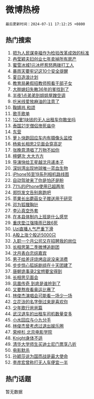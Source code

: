 # 微博热榜

`最后更新时间：2024-07-11 17:12:25 +0800`

## 热门搜索

1. [把为人民谋幸福作为检验改革成效的标准](https://m.weibo.cn/search?containerid=100103type%3D1%26t%3D10%26q%3D%23%E6%8A%8A%E4%B8%BA%E4%BA%BA%E6%B0%91%E8%B0%8B%E5%B9%B8%E7%A6%8F%E4%BD%9C%E4%B8%BA%E6%A3%80%E9%AA%8C%E6%94%B9%E9%9D%A9%E6%88%90%E6%95%88%E7%9A%84%E6%A0%87%E5%87%86%23&stream_entry_id=51&isnewpage=1&extparam=seat%3D1%26cate%3D10103%26stream_entry_id%3D51%26filter_type%3Drealtimehot%26pos%3D0%26c_type%3D51%26dgr%3D0%26q%3D%2523%25E6%258A%258A%25E4%25B8%25BA%25E4%25BA%25BA%25E6%25B0%2591%25E8%25B0%258B%25E5%25B9%25B8%25E7%25A6%258F%25E4%25BD%259C%25E4%25B8%25BA%25E6%25A3%2580%25E9%25AA%258C%25E6%2594%25B9%25E9%259D%25A9%25E6%2588%2590%25E6%2595%2588%25E7%259A%2584%25E6%25A0%2587%25E5%2587%2586%2523%26display_time%3D1720689144%26pre_seqid%3D172068914412102280108)
1. [冉莹颖夫妇创业七年卖掉所有房产](https://m.weibo.cn/search?containerid=100103type%3D1%26t%3D10%26q%3D%23%E5%86%89%E8%8E%B9%E9%A2%96%E5%A4%AB%E5%A6%87%E5%88%9B%E4%B8%9A%E4%B8%83%E5%B9%B4%E5%8D%96%E6%8E%89%E6%89%80%E6%9C%89%E6%88%BF%E4%BA%A7%23&stream_entry_id=31&isnewpage=1&extparam=seat%3D1%26lcate%3D5001%26band_rank%3D1%26stream_entry_id%3D31%26q%3D%2523%25E5%2586%2589%25E8%258E%25B9%25E9%25A2%2596%25E5%25A4%25AB%25E5%25A6%2587%25E5%2588%259B%25E4%25B8%259A%25E4%25B8%2583%25E5%25B9%25B4%25E5%258D%2596%25E6%258E%2589%25E6%2589%2580%25E6%259C%2589%25E6%2588%25BF%25E4%25BA%25A7%2523%26flag%3D2%26pos%3D0%26filter_type%3Drealtimehot%26cate%3D5001%26c_type%3D31%26dgr%3D0%26realpos%3D1%26display_time%3D1720689144%26pre_seqid%3D172068914412102280108)
1. [蜜雪冰城1元冰杯惹怒两拨打工人](https://m.weibo.cn/search?containerid=100103type%3D1%26t%3D10%26q%3D%23%E8%9C%9C%E9%9B%AA%E5%86%B0%E5%9F%8E1%E5%85%83%E5%86%B0%E6%9D%AF%E6%83%B9%E6%80%92%E4%B8%A4%E6%8B%A8%E6%89%93%E5%B7%A5%E4%BA%BA%23&stream_entry_id=31&isnewpage=1&extparam=seat%3D1%26lcate%3D5001%26band_rank%3D2%26stream_entry_id%3D31%26q%3D%2523%25E8%259C%259C%25E9%259B%25AA%25E5%2586%25B0%25E5%259F%258E1%25E5%2585%2583%25E5%2586%25B0%25E6%259D%25AF%25E6%2583%25B9%25E6%2580%2592%25E4%25B8%25A4%25E6%258B%25A8%25E6%2589%2593%25E5%25B7%25A5%25E4%25BA%25BA%2523%26flag%3D2%26pos%3D1%26filter_type%3Drealtimehot%26cate%3D5001%26c_type%3D31%26dgr%3D0%26realpos%3D2%26display_time%3D1720689144%26pre_seqid%3D172068914412102280108)
1. [暴雨天要牢记这10个安全提醒](https://m.weibo.cn/search?containerid=100103type%3D1%26t%3D10%26q%3D%23%E6%9A%B4%E9%9B%A8%E5%A4%A9%E8%A6%81%E7%89%A2%E8%AE%B0%E8%BF%9910%E4%B8%AA%E5%AE%89%E5%85%A8%E6%8F%90%E9%86%92%23&stream_entry_id=31&isnewpage=1&extparam=seat%3D1%26lcate%3D5001%26band_rank%3D3%26stream_entry_id%3D31%26q%3D%2523%25E6%259A%25B4%25E9%259B%25A8%25E5%25A4%25A9%25E8%25A6%2581%25E7%2589%25A2%25E8%25AE%25B0%25E8%25BF%259910%25E4%25B8%25AA%25E5%25AE%2589%25E5%2585%25A8%25E6%258F%2590%25E9%2586%2592%2523%26flag%3D1%26pos%3D2%26filter_type%3Drealtimehot%26cate%3D5001%26c_type%3D31%26dgr%3D0%26realpos%3D3%26display_time%3D1720689144%26pre_seqid%3D172068914412102280108)
1. [夏日造浪计划](https://m.weibo.cn/search?containerid=100103type%3D1%26t%3D10%26q%3D%23%E5%A4%8F%E6%97%A5%E9%80%A0%E6%B5%AA%E8%AE%A1%E5%88%92%23&stream_entry_id=31&isnewpage=1&extparam=seat%3D1%26lcate%3D5001%26band_rank%3D4%26topic_ad%3D1%26q%3D%2523%25E5%25A4%258F%25E6%2597%25A5%25E9%2580%25A0%25E6%25B5%25AA%25E8%25AE%25A1%25E5%2588%2592%2523%26dgr%3D0%26adid%3D245677%26pos%3D3%26filter_type%3Drealtimehot%26stream_entry_id%3D31%26c_type%3D31%26is_ad_pos%3D1%26cate%3D5001%26display_time%3D1720689144%26pre_seqid%3D172068914412102280108)
1. [教育局暑假招教师照看干部子女](https://m.weibo.cn/search?containerid=100103type%3D1%26t%3D10%26q%3D%23%E6%95%99%E8%82%B2%E5%B1%80%E6%9A%91%E5%81%87%E6%8B%9B%E6%95%99%E5%B8%88%E7%85%A7%E7%9C%8B%E5%B9%B2%E9%83%A8%E5%AD%90%E5%A5%B3%23&stream_entry_id=31&isnewpage=1&extparam=seat%3D1%26lcate%3D5001%26band_rank%3D4%26stream_entry_id%3D31%26q%3D%2523%25E6%2595%2599%25E8%2582%25B2%25E5%25B1%2580%25E6%259A%2591%25E5%2581%2587%25E6%258B%259B%25E6%2595%2599%25E5%25B8%2588%25E7%2585%25A7%25E7%259C%258B%25E5%25B9%25B2%25E9%2583%25A8%25E5%25AD%2590%25E5%25A5%25B3%2523%26flag%3D1%26pos%3D4%26filter_type%3Drealtimehot%26cate%3D5001%26c_type%3D31%26dgr%3D0%26realpos%3D4%26display_time%3D1720689144%26pre_seqid%3D172068914412102280108)
1. [大胖媳妇失散36年的爹找到了](https://m.weibo.cn/search?containerid=100103type%3D1%26t%3D10%26q%3D%E5%A4%A7%E8%83%96%E5%AA%B3%E5%A6%87%E5%A4%B1%E6%95%A336%E5%B9%B4%E7%9A%84%E7%88%B9%E6%89%BE%E5%88%B0%E4%BA%86&stream_entry_id=31&isnewpage=1&extparam=seat%3D1%26lcate%3D5001%26band_rank%3D5%26stream_entry_id%3D31%26q%3D%25E5%25A4%25A7%25E8%2583%2596%25E5%25AA%25B3%25E5%25A6%2587%25E5%25A4%25B1%25E6%2595%25A336%25E5%25B9%25B4%25E7%259A%2584%25E7%2588%25B9%25E6%2589%25BE%25E5%2588%25B0%25E4%25BA%2586%26flag%3D2%26pos%3D5%26filter_type%3Drealtimehot%26cate%3D5001%26c_type%3D31%26dgr%3D0%26realpos%3D5%26display_time%3D1720689144%26pre_seqid%3D172068914412102280108)
1. [半夜1点弟弟到姐姐屋蹭空调](https://m.weibo.cn/search?containerid=100103type%3D1%26t%3D10%26q%3D%E5%8D%8A%E5%A4%9C1%E7%82%B9%E5%BC%9F%E5%BC%9F%E5%88%B0%E5%A7%90%E5%A7%90%E5%B1%8B%E8%B9%AD%E7%A9%BA%E8%B0%83&stream_entry_id=31&isnewpage=1&extparam=seat%3D1%26lcate%3D5001%26band_rank%3D6%26stream_entry_id%3D31%26q%3D%25E5%258D%258A%25E5%25A4%259C1%25E7%2582%25B9%25E5%25BC%259F%25E5%25BC%259F%25E5%2588%25B0%25E5%25A7%2590%25E5%25A7%2590%25E5%25B1%258B%25E8%25B9%25AD%25E7%25A9%25BA%25E8%25B0%2583%26flag%3D2%26pos%3D6%26filter_type%3Drealtimehot%26cate%3D5001%26c_type%3D31%26dgr%3D0%26realpos%3D6%26display_time%3D1720689144%26pre_seqid%3D172068914412102280108)
1. [吃米线爱放麻油的注意了](https://m.weibo.cn/search?containerid=100103type%3D1%26t%3D10%26q%3D%E5%90%83%E7%B1%B3%E7%BA%BF%E7%88%B1%E6%94%BE%E9%BA%BB%E6%B2%B9%E7%9A%84%E6%B3%A8%E6%84%8F%E4%BA%86&stream_entry_id=31&isnewpage=1&extparam=seat%3D1%26lcate%3D5001%26band_rank%3D7%26stream_entry_id%3D31%26q%3D%25E5%2590%2583%25E7%25B1%25B3%25E7%25BA%25BF%25E7%2588%25B1%25E6%2594%25BE%25E9%25BA%25BB%25E6%25B2%25B9%25E7%259A%2584%25E6%25B3%25A8%25E6%2584%258F%25E4%25BA%2586%26flag%3D1%26pos%3D7%26filter_type%3Drealtimehot%26cate%3D5001%26c_type%3D31%26dgr%3D0%26realpos%3D7%26display_time%3D1720689144%26pre_seqid%3D172068914412102280108)
1. [鞠婧祎 和颂](https://m.weibo.cn/search?containerid=100103type%3D1%26t%3D10%26q%3D%E9%9E%A0%E5%A9%A7%E7%A5%8E+%E5%92%8C%E9%A2%82&stream_entry_id=31&isnewpage=1&extparam=seat%3D1%26lcate%3D5001%26band_rank%3D8%26stream_entry_id%3D31%26q%3D%25E9%259E%25A0%25E5%25A9%25A7%25E7%25A5%258E%2520%25E5%2592%258C%25E9%25A2%2582%26flag%3D0%26pos%3D8%26filter_type%3Drealtimehot%26cate%3D5001%26c_type%3D31%26dgr%3D0%26realpos%3D8%26display_time%3D1720689144%26pre_seqid%3D172068914412102280108)
1. [歌手歌单](https://m.weibo.cn/search?containerid=100103type%3D1%26t%3D10%26q%3D%E6%AD%8C%E6%89%8B%E6%AD%8C%E5%8D%95&stream_entry_id=31&isnewpage=1&extparam=seat%3D1%26lcate%3D5001%26band_rank%3D9%26stream_entry_id%3D31%26q%3D%25E6%25AD%258C%25E6%2589%258B%25E6%25AD%258C%25E5%258D%2595%26flag%3D1%26pos%3D9%26filter_type%3Drealtimehot%26cate%3D5001%26c_type%3D31%26dgr%3D0%26realpos%3D9%26display_time%3D1720689144%26pre_seqid%3D172068914412102280108)
1. [1公里1块钱的无人出租车你敢坐吗](https://m.weibo.cn/search?containerid=100103type%3D1%26t%3D10%26q%3D%231%E5%85%AC%E9%87%8C1%E5%9D%97%E9%92%B1%E7%9A%84%E6%97%A0%E4%BA%BA%E5%87%BA%E7%A7%9F%E8%BD%A6%E4%BD%A0%E6%95%A2%E5%9D%90%E5%90%97%23&stream_entry_id=31&isnewpage=1&extparam=seat%3D1%26lcate%3D5001%26band_rank%3D10%26stream_entry_id%3D31%26q%3D%25231%25E5%2585%25AC%25E9%2587%258C1%25E5%259D%2597%25E9%2592%25B1%25E7%259A%2584%25E6%2597%25A0%25E4%25BA%25BA%25E5%2587%25BA%25E7%25A7%259F%25E8%25BD%25A6%25E4%25BD%25A0%25E6%2595%25A2%25E5%259D%2590%25E5%2590%2597%2523%26flag%3D1%26pos%3D10%26filter_type%3Drealtimehot%26cate%3D5001%26c_type%3D31%26dgr%3D0%26realpos%3D10%26display_time%3D1720689144%26pre_seqid%3D172068914412102280108)
1. [泰国21岁僧侣惨死庙中](https://m.weibo.cn/search?containerid=100103type%3D1%26t%3D10%26q%3D%23%E6%B3%B0%E5%9B%BD21%E5%B2%81%E5%83%A7%E4%BE%A3%E6%83%A8%E6%AD%BB%E5%BA%99%E4%B8%AD%23&stream_entry_id=31&isnewpage=1&extparam=seat%3D1%26lcate%3D5001%26band_rank%3D11%26stream_entry_id%3D31%26q%3D%2523%25E6%25B3%25B0%25E5%259B%25BD21%25E5%25B2%2581%25E5%2583%25A7%25E4%25BE%25A3%25E6%2583%25A8%25E6%25AD%25BB%25E5%25BA%2599%25E4%25B8%25AD%2523%26flag%3D2%26pos%3D11%26filter_type%3Drealtimehot%26cate%3D5001%26c_type%3D31%26dgr%3D0%26realpos%3D11%26display_time%3D1720689144%26pre_seqid%3D172068914412102280108)
1. [东营](https://m.weibo.cn/search?containerid=100103type%3D1%26t%3D10%26q%3D%E4%B8%9C%E8%90%A5&stream_entry_id=31&isnewpage=1&extparam=seat%3D1%26lcate%3D5001%26band_rank%3D12%26stream_entry_id%3D31%26q%3D%25E4%25B8%259C%25E8%2590%25A5%26flag%3D1%26pos%3D12%26filter_type%3Drealtimehot%26cate%3D5001%26c_type%3D31%26dgr%3D0%26realpos%3D12%26display_time%3D1720689144%26pre_seqid%3D172068914412102280108)
1. [萝卜快跑回应车内有摄像头监控](https://m.weibo.cn/search?containerid=100103type%3D1%26t%3D10%26q%3D%23%E8%90%9D%E5%8D%9C%E5%BF%AB%E8%B7%91%E5%9B%9E%E5%BA%94%E8%BD%A6%E5%86%85%E6%9C%89%E6%91%84%E5%83%8F%E5%A4%B4%E7%9B%91%E6%8E%A7%23&stream_entry_id=31&isnewpage=1&extparam=seat%3D1%26lcate%3D5001%26band_rank%3D13%26stream_entry_id%3D31%26q%3D%2523%25E8%2590%259D%25E5%258D%259C%25E5%25BF%25AB%25E8%25B7%2591%25E5%259B%259E%25E5%25BA%2594%25E8%25BD%25A6%25E5%2586%2585%25E6%259C%2589%25E6%2591%2584%25E5%2583%258F%25E5%25A4%25B4%25E7%259B%2591%25E6%258E%25A7%2523%26flag%3D1%26pos%3D13%26filter_type%3Drealtimehot%26cate%3D5001%26c_type%3D31%26dgr%3D0%26realpos%3D13%26display_time%3D1720689144%26pre_seqid%3D172068914412102280108)
1. [杨紫长相思2见面会穿高定](https://m.weibo.cn/search?containerid=100103type%3D1%26t%3D10%26q%3D%23%E6%9D%A8%E7%B4%AB%E9%95%BF%E7%9B%B8%E6%80%9D2%E8%A7%81%E9%9D%A2%E4%BC%9A%E7%A9%BF%E9%AB%98%E5%AE%9A%23&stream_entry_id=31&isnewpage=1&extparam=seat%3D1%26lcate%3D5001%26band_rank%3D14%26stream_entry_id%3D31%26q%3D%2523%25E6%259D%25A8%25E7%25B4%25AB%25E9%2595%25BF%25E7%259B%25B8%25E6%2580%259D2%25E8%25A7%2581%25E9%259D%25A2%25E4%25BC%259A%25E7%25A9%25BF%25E9%25AB%2598%25E5%25AE%259A%2523%26flag%3D0%26pos%3D14%26filter_type%3Drealtimehot%26cate%3D5001%26c_type%3D31%26dgr%3D0%26realpos%3D14%26display_time%3D1720689144%26pre_seqid%3D172068914412102280108)
1. [张晚意清唱了万物不如你](https://m.weibo.cn/search?containerid=100103type%3D1%26t%3D10%26q%3D%23%E5%BC%A0%E6%99%9A%E6%84%8F%E6%B8%85%E5%94%B1%E4%BA%86%E4%B8%87%E7%89%A9%E4%B8%8D%E5%A6%82%E4%BD%A0%23&stream_entry_id=31&isnewpage=1&extparam=seat%3D1%26lcate%3D5001%26band_rank%3D15%26stream_entry_id%3D31%26q%3D%2523%25E5%25BC%25A0%25E6%2599%259A%25E6%2584%258F%25E6%25B8%2585%25E5%2594%25B1%25E4%25BA%2586%25E4%25B8%2587%25E7%2589%25A9%25E4%25B8%258D%25E5%25A6%2582%25E4%25BD%25A0%2523%26flag%3D0%26pos%3D15%26filter_type%3Drealtimehot%26cate%3D5001%26c_type%3D31%26dgr%3D0%26realpos%3D15%26display_time%3D1720689144%26pre_seqid%3D172068914412102280108)
1. [檀健次 大大方方](https://m.weibo.cn/search?containerid=100103type%3D1%26t%3D10%26q%3D%E6%AA%80%E5%81%A5%E6%AC%A1+%E5%A4%A7%E5%A4%A7%E6%96%B9%E6%96%B9&stream_entry_id=31&isnewpage=1&extparam=seat%3D1%26lcate%3D5001%26band_rank%3D16%26stream_entry_id%3D31%26q%3D%25E6%25AA%2580%25E5%2581%25A5%25E6%25AC%25A1%2520%25E5%25A4%25A7%25E5%25A4%25A7%25E6%2596%25B9%25E6%2596%25B9%26flag%3D0%26pos%3D16%26filter_type%3Drealtimehot%26cate%3D5001%26c_type%3D31%26dgr%3D0%26realpos%3D16%26display_time%3D1720689144%26pre_seqid%3D172068914412102280108)
1. [导演快给王星越沈月递本子](https://m.weibo.cn/search?containerid=100103type%3D1%26t%3D10%26q%3D%23%E5%AF%BC%E6%BC%94%E5%BF%AB%E7%BB%99%E7%8E%8B%E6%98%9F%E8%B6%8A%E6%B2%88%E6%9C%88%E9%80%92%E6%9C%AC%E5%AD%90%23&stream_entry_id=31&isnewpage=1&extparam=seat%3D1%26lcate%3D5001%26band_rank%3D17%26stream_entry_id%3D31%26q%3D%2523%25E5%25AF%25BC%25E6%25BC%2594%25E5%25BF%25AB%25E7%25BB%2599%25E7%258E%258B%25E6%2598%259F%25E8%25B6%258A%25E6%25B2%2588%25E6%259C%2588%25E9%2580%2592%25E6%259C%25AC%25E5%25AD%2590%2523%26flag%3D1%26pos%3D17%26filter_type%3Drealtimehot%26cate%3D5001%26c_type%3D31%26dgr%3D0%26realpos%3D17%26display_time%3D1720689144%26pre_seqid%3D172068914412102280108)
1. [深圳湾出现地球唯一蓝血生物](https://m.weibo.cn/search?containerid=100103type%3D1%26t%3D10%26q%3D%23%E6%B7%B1%E5%9C%B3%E6%B9%BE%E5%87%BA%E7%8E%B0%E5%9C%B0%E7%90%83%E5%94%AF%E4%B8%80%E8%93%9D%E8%A1%80%E7%94%9F%E7%89%A9%23&stream_entry_id=31&isnewpage=1&extparam=seat%3D1%26lcate%3D5001%26band_rank%3D18%26stream_entry_id%3D31%26q%3D%2523%25E6%25B7%25B1%25E5%259C%25B3%25E6%25B9%25BE%25E5%2587%25BA%25E7%258E%25B0%25E5%259C%25B0%25E7%2590%2583%25E5%2594%25AF%25E4%25B8%2580%25E8%2593%259D%25E8%25A1%2580%25E7%2594%259F%25E7%2589%25A9%2523%26flag%3D2%26pos%3D18%26filter_type%3Drealtimehot%26cate%3D5001%26c_type%3D31%26dgr%3D0%26realpos%3D18%26display_time%3D1720689144%26pre_seqid%3D172068914412102280108)
1. [iPhone16至19系列相机路线图](https://m.weibo.cn/search?containerid=100103type%3D1%26t%3D10%26q%3D%23iPhone16%E8%87%B319%E7%B3%BB%E5%88%97%E7%9B%B8%E6%9C%BA%E8%B7%AF%E7%BA%BF%E5%9B%BE%23&stream_entry_id=31&isnewpage=1&extparam=seat%3D1%26lcate%3D5001%26band_rank%3D19%26stream_entry_id%3D31%26q%3D%2523iPhone16%25E8%2587%25B319%25E7%25B3%25BB%25E5%2588%2597%25E7%259B%25B8%25E6%259C%25BA%25E8%25B7%25AF%25E7%25BA%25BF%25E5%259B%25BE%2523%26flag%3D0%26pos%3D19%26filter_type%3Drealtimehot%26cate%3D5001%26c_type%3D31%26dgr%3D0%26realpos%3D19%26display_time%3D1720689144%26pre_seqid%3D172068914412102280108)
1. [自动驾驶来了你是怕还是盼](https://m.weibo.cn/search?containerid=100103type%3D1%26t%3D10%26q%3D%23%E8%87%AA%E5%8A%A8%E9%A9%BE%E9%A9%B6%E6%9D%A5%E4%BA%86%E4%BD%A0%E6%98%AF%E6%80%95%E8%BF%98%E6%98%AF%E7%9B%BC%23&stream_entry_id=31&isnewpage=1&extparam=seat%3D1%26lcate%3D5001%26band_rank%3D20%26stream_entry_id%3D31%26q%3D%2523%25E8%2587%25AA%25E5%258A%25A8%25E9%25A9%25BE%25E9%25A9%25B6%25E6%259D%25A5%25E4%25BA%2586%25E4%25BD%25A0%25E6%2598%25AF%25E6%2580%2595%25E8%25BF%2598%25E6%2598%25AF%25E7%259B%25BC%2523%26flag%3D1%26pos%3D20%26filter_type%3Drealtimehot%26cate%3D5001%26c_type%3D31%26dgr%3D0%26realpos%3D20%26display_time%3D1720689144%26pre_seqid%3D172068914412102280108)
1. [71%的iPhone使用已超两年](https://m.weibo.cn/search?containerid=100103type%3D1%26t%3D10%26q%3D%2371%25%E7%9A%84iPhone%E4%BD%BF%E7%94%A8%E5%B7%B2%E8%B6%85%E4%B8%A4%E5%B9%B4%23&stream_entry_id=31&isnewpage=1&extparam=seat%3D1%26lcate%3D5001%26band_rank%3D21%26stream_entry_id%3D31%26q%3D%252371%2525%25E7%259A%2584iPhone%25E4%25BD%25BF%25E7%2594%25A8%25E5%25B7%25B2%25E8%25B6%2585%25E4%25B8%25A4%25E5%25B9%25B4%2523%26flag%3D2%26pos%3D21%26filter_type%3Drealtimehot%26cate%3D5001%26c_type%3D31%26dgr%3D0%26realpos%3D21%26display_time%3D1720689144%26pre_seqid%3D172068914412102280108)
1. [郑恺发文告别奔跑吧](https://m.weibo.cn/search?containerid=100103type%3D1%26t%3D10%26q%3D%23%E9%83%91%E6%81%BA%E5%8F%91%E6%96%87%E5%91%8A%E5%88%AB%E5%A5%94%E8%B7%91%E5%90%A7%23&stream_entry_id=31&isnewpage=1&extparam=seat%3D1%26lcate%3D5001%26band_rank%3D22%26stream_entry_id%3D31%26q%3D%2523%25E9%2583%2591%25E6%2581%25BA%25E5%258F%2591%25E6%2596%2587%25E5%2591%258A%25E5%2588%25AB%25E5%25A5%2594%25E8%25B7%2591%25E5%2590%25A7%2523%26flag%3D1%26pos%3D22%26filter_type%3Drealtimehot%26cate%3D5001%26c_type%3D31%26dgr%3D0%26realpos%3D22%26display_time%3D1720689144%26pre_seqid%3D172068914412102280108)
1. [苹果长出蘑菇女子赠送用于研究](https://m.weibo.cn/search?containerid=100103type%3D1%26t%3D10%26q%3D%23%E8%8B%B9%E6%9E%9C%E9%95%BF%E5%87%BA%E8%98%91%E8%8F%87%E5%A5%B3%E5%AD%90%E8%B5%A0%E9%80%81%E7%94%A8%E4%BA%8E%E7%A0%94%E7%A9%B6%23&stream_entry_id=31&isnewpage=1&extparam=seat%3D1%26lcate%3D5001%26band_rank%3D23%26stream_entry_id%3D31%26q%3D%2523%25E8%258B%25B9%25E6%259E%259C%25E9%2595%25BF%25E5%2587%25BA%25E8%2598%2591%25E8%258F%2587%25E5%25A5%25B3%25E5%25AD%2590%25E8%25B5%25A0%25E9%2580%2581%25E7%2594%25A8%25E4%25BA%258E%25E7%25A0%2594%25E7%25A9%25B6%2523%26flag%3D0%26pos%3D23%26filter_type%3Drealtimehot%26cate%3D5001%26c_type%3D31%26dgr%3D0%26realpos%3D23%26display_time%3D1720689144%26pre_seqid%3D172068914412102280108)
1. [邓为狐狸胸针](https://m.weibo.cn/search?containerid=100103type%3D1%26t%3D10%26q%3D%23%E9%82%93%E4%B8%BA%E7%8B%90%E7%8B%B8%E8%83%B8%E9%92%88%23&stream_entry_id=31&isnewpage=1&extparam=seat%3D1%26lcate%3D5001%26band_rank%3D24%26stream_entry_id%3D31%26q%3D%2523%25E9%2582%2593%25E4%25B8%25BA%25E7%258B%2590%25E7%258B%25B8%25E8%2583%25B8%25E9%2592%2588%2523%26flag%3D0%26pos%3D24%26filter_type%3Drealtimehot%26cate%3D5001%26c_type%3D31%26dgr%3D0%26realpos%3D24%26display_time%3D1720689144%26pre_seqid%3D172068914412102280108)
1. [李沁真空外套](https://m.weibo.cn/search?containerid=100103type%3D1%26t%3D10%26q%3D%23%E6%9D%8E%E6%B2%81%E7%9C%9F%E7%A9%BA%E5%A4%96%E5%A5%97%23&stream_entry_id=31&isnewpage=1&extparam=seat%3D1%26lcate%3D5001%26band_rank%3D25%26stream_entry_id%3D31%26q%3D%2523%25E6%259D%258E%25E6%25B2%2581%25E7%259C%259F%25E7%25A9%25BA%25E5%25A4%2596%25E5%25A5%2597%2523%26flag%3D1%26pos%3D25%26filter_type%3Drealtimehot%26cate%3D5001%26c_type%3D31%26dgr%3D0%26realpos%3D25%26display_time%3D1720689144%26pre_seqid%3D172068914412102280108)
1. [在本县体制内上班是什么感觉](https://m.weibo.cn/search?containerid=100103type%3D1%26t%3D10%26q%3D%23%E5%9C%A8%E6%9C%AC%E5%8E%BF%E4%BD%93%E5%88%B6%E5%86%85%E4%B8%8A%E7%8F%AD%E6%98%AF%E4%BB%80%E4%B9%88%E6%84%9F%E8%A7%89%23&stream_entry_id=31&isnewpage=1&extparam=seat%3D1%26lcate%3D5001%26band_rank%3D26%26stream_entry_id%3D31%26q%3D%2523%25E5%259C%25A8%25E6%259C%25AC%25E5%258E%25BF%25E4%25BD%2593%25E5%2588%25B6%25E5%2586%2585%25E4%25B8%258A%25E7%258F%25AD%25E6%2598%25AF%25E4%25BB%2580%25E4%25B9%2588%25E6%2584%259F%25E8%25A7%2589%2523%26flag%3D1%26pos%3D26%26filter_type%3Drealtimehot%26cate%3D5001%26c_type%3D31%26dgr%3D0%26realpos%3D26%26display_time%3D1720689144%26pre_seqid%3D172068914412102280108)
1. [重庆垫江强降雨已致6死](https://m.weibo.cn/search?containerid=100103type%3D1%26t%3D10%26q%3D%23%E9%87%8D%E5%BA%86%E5%9E%AB%E6%B1%9F%E5%BC%BA%E9%99%8D%E9%9B%A8%E5%B7%B2%E8%87%B46%E6%AD%BB%23&stream_entry_id=31&isnewpage=1&extparam=seat%3D1%26lcate%3D5001%26band_rank%3D27%26stream_entry_id%3D31%26q%3D%2523%25E9%2587%258D%25E5%25BA%2586%25E5%259E%25AB%25E6%25B1%259F%25E5%25BC%25BA%25E9%2599%258D%25E9%259B%25A8%25E5%25B7%25B2%25E8%2587%25B46%25E6%25AD%25BB%2523%26flag%3D0%26pos%3D27%26filter_type%3Drealtimehot%26cate%3D5001%26c_type%3D31%26dgr%3D0%26realpos%3D27%26display_time%3D1720689144%26pre_seqid%3D172068914412102280108)
1. [Uzi直播人气严重下滑](https://m.weibo.cn/search?containerid=100103type%3D1%26t%3D10%26q%3D%23Uzi%E7%9B%B4%E6%92%AD%E4%BA%BA%E6%B0%94%E4%B8%A5%E9%87%8D%E4%B8%8B%E6%BB%91%23&stream_entry_id=31&isnewpage=1&extparam=seat%3D1%26lcate%3D5001%26band_rank%3D28%26stream_entry_id%3D31%26q%3D%2523Uzi%25E7%259B%25B4%25E6%2592%25AD%25E4%25BA%25BA%25E6%25B0%2594%25E4%25B8%25A5%25E9%2587%258D%25E4%25B8%258B%25E6%25BB%2591%2523%26flag%3D1%26pos%3D28%26filter_type%3Drealtimehot%26cate%3D5001%26c_type%3D31%26dgr%3D0%26realpos%3D28%26display_time%3D1720689144%26pre_seqid%3D172068914412102280108)
1. [A股上涨个股近5000只](https://m.weibo.cn/search?containerid=100103type%3D1%26t%3D10%26q%3D%23A%E8%82%A1%E4%B8%8A%E6%B6%A8%E4%B8%AA%E8%82%A1%E8%BF%915000%E5%8F%AA%23&stream_entry_id=31&isnewpage=1&extparam=seat%3D1%26lcate%3D5001%26band_rank%3D29%26stream_entry_id%3D31%26q%3D%2523A%25E8%2582%25A1%25E4%25B8%258A%25E6%25B6%25A8%25E4%25B8%25AA%25E8%2582%25A1%25E8%25BF%25915000%25E5%258F%25AA%2523%26flag%3D0%26pos%3D29%26filter_type%3Drealtimehot%26cate%3D5001%26c_type%3D31%26dgr%3D0%26realpos%3D29%26display_time%3D1720689144%26pre_seqid%3D172068914412102280108)
1. [入职一个月公司又在招聘我的岗位](https://m.weibo.cn/search?containerid=100103type%3D1%26t%3D10%26q%3D%23%E5%85%A5%E8%81%8C%E4%B8%80%E4%B8%AA%E6%9C%88%E5%85%AC%E5%8F%B8%E5%8F%88%E5%9C%A8%E6%8B%9B%E8%81%98%E6%88%91%E7%9A%84%E5%B2%97%E4%BD%8D%23&stream_entry_id=31&isnewpage=1&extparam=seat%3D1%26lcate%3D5001%26band_rank%3D30%26stream_entry_id%3D31%26q%3D%2523%25E5%2585%25A5%25E8%2581%258C%25E4%25B8%2580%25E4%25B8%25AA%25E6%259C%2588%25E5%2585%25AC%25E5%258F%25B8%25E5%258F%2588%25E5%259C%25A8%25E6%258B%259B%25E8%2581%2598%25E6%2588%2591%25E7%259A%2584%25E5%25B2%2597%25E4%25BD%258D%2523%26flag%3D1%26pos%3D30%26filter_type%3Drealtimehot%26cate%3D5001%26c_type%3D31%26dgr%3D0%26realpos%3D30%26display_time%3D1720689144%26pre_seqid%3D172068914412102280108)
1. [长相思第二季微博追剧团](https://m.weibo.cn/search?containerid=100103type%3D1%26t%3D10%26q%3D%23%E9%95%BF%E7%9B%B8%E6%80%9D%E7%AC%AC%E4%BA%8C%E5%AD%A3%E5%BE%AE%E5%8D%9A%E8%BF%BD%E5%89%A7%E5%9B%A2%23&stream_entry_id=31&isnewpage=1&extparam=seat%3D1%26lcate%3D5001%26band_rank%3D31%26stream_entry_id%3D31%26q%3D%2523%25E9%2595%25BF%25E7%259B%25B8%25E6%2580%259D%25E7%25AC%25AC%25E4%25BA%258C%25E5%25AD%25A3%25E5%25BE%25AE%25E5%258D%259A%25E8%25BF%25BD%25E5%2589%25A7%25E5%259B%25A2%2523%26flag%3D1%26pos%3D31%26filter_type%3Drealtimehot%26cate%3D5001%26c_type%3D31%26dgr%3D0%26realpos%3D31%26display_time%3D1720689144%26pre_seqid%3D172068914412102280108)
1. [沈月表白恋综嘉宾](https://m.weibo.cn/search?containerid=100103type%3D1%26t%3D10%26q%3D%23%E6%B2%88%E6%9C%88%E8%A1%A8%E7%99%BD%E6%81%8B%E7%BB%BC%E5%98%89%E5%AE%BE%23&stream_entry_id=31&isnewpage=1&extparam=seat%3D1%26lcate%3D5001%26band_rank%3D32%26stream_entry_id%3D31%26q%3D%2523%25E6%25B2%2588%25E6%259C%2588%25E8%25A1%25A8%25E7%2599%25BD%25E6%2581%258B%25E7%25BB%25BC%25E5%2598%2589%25E5%25AE%25BE%2523%26flag%3D1%26pos%3D32%26filter_type%3Drealtimehot%26cate%3D5001%26c_type%3D31%26dgr%3D0%26realpos%3D32%26display_time%3D1720689144%26pre_seqid%3D172068914412102280108)
1. [男子给差评烧烤店说没来消费](https://m.weibo.cn/search?containerid=100103type%3D1%26t%3D10%26q%3D%23%E7%94%B7%E5%AD%90%E7%BB%99%E5%B7%AE%E8%AF%84%E7%83%A7%E7%83%A4%E5%BA%97%E8%AF%B4%E6%B2%A1%E6%9D%A5%E6%B6%88%E8%B4%B9%23&stream_entry_id=31&isnewpage=1&extparam=seat%3D1%26lcate%3D5001%26band_rank%3D33%26stream_entry_id%3D31%26q%3D%2523%25E7%2594%25B7%25E5%25AD%2590%25E7%25BB%2599%25E5%25B7%25AE%25E8%25AF%2584%25E7%2583%25A7%25E7%2583%25A4%25E5%25BA%2597%25E8%25AF%25B4%25E6%25B2%25A1%25E6%259D%25A5%25E6%25B6%2588%25E8%25B4%25B9%2523%26flag%3D1%26pos%3D33%26filter_type%3Drealtimehot%26cate%3D5001%26c_type%3D31%26dgr%3D0%26realpos%3D33%26display_time%3D1720689144%26pre_seqid%3D172068914412102280108)
1. [步步惊心狐妖剧组在十天团建了](https://m.weibo.cn/search?containerid=100103type%3D1%26t%3D10%26q%3D%23%E6%AD%A5%E6%AD%A5%E6%83%8A%E5%BF%83%E7%8B%90%E5%A6%96%E5%89%A7%E7%BB%84%E5%9C%A8%E5%8D%81%E5%A4%A9%E5%9B%A2%E5%BB%BA%E4%BA%86%23&stream_entry_id=31&isnewpage=1&extparam=seat%3D1%26lcate%3D5001%26band_rank%3D34%26stream_entry_id%3D31%26q%3D%2523%25E6%25AD%25A5%25E6%25AD%25A5%25E6%2583%258A%25E5%25BF%2583%25E7%258B%2590%25E5%25A6%2596%25E5%2589%25A7%25E7%25BB%2584%25E5%259C%25A8%25E5%258D%2581%25E5%25A4%25A9%25E5%259B%25A2%25E5%25BB%25BA%25E4%25BA%2586%2523%26flag%3D1%26pos%3D34%26filter_type%3Drealtimehot%26cate%3D5001%26c_type%3D31%26dgr%3D0%26realpos%3D34%26display_time%3D1720689144%26pre_seqid%3D172068914412102280108)
1. [唐朝诡事录2宝想要宝得到](https://m.weibo.cn/search?containerid=100103type%3D1%26t%3D10%26q%3D%23%E5%94%90%E6%9C%9D%E8%AF%A1%E4%BA%8B%E5%BD%952%E5%AE%9D%E6%83%B3%E8%A6%81%E5%AE%9D%E5%BE%97%E5%88%B0%23&stream_entry_id=31&isnewpage=1&extparam=seat%3D1%26lcate%3D5001%26band_rank%3D35%26stream_entry_id%3D31%26q%3D%2523%25E5%2594%2590%25E6%259C%259D%25E8%25AF%25A1%25E4%25BA%258B%25E5%25BD%25952%25E5%25AE%259D%25E6%2583%25B3%25E8%25A6%2581%25E5%25AE%259D%25E5%25BE%2597%25E5%2588%25B0%2523%26flag%3D1%26pos%3D35%26filter_type%3Drealtimehot%26cate%3D5001%26c_type%3D31%26dgr%3D0%26realpos%3D35%26display_time%3D1720689144%26pre_seqid%3D172068914412102280108)
1. [长相思见面会](https://m.weibo.cn/search?containerid=100103type%3D1%26t%3D10%26q%3D%23%E9%95%BF%E7%9B%B8%E6%80%9D%E8%A7%81%E9%9D%A2%E4%BC%9A%23&stream_entry_id=31&isnewpage=1&extparam=seat%3D1%26lcate%3D5001%26band_rank%3D36%26stream_entry_id%3D31%26q%3D%2523%25E9%2595%25BF%25E7%259B%25B8%25E6%2580%259D%25E8%25A7%2581%25E9%259D%25A2%25E4%25BC%259A%2523%26flag%3D0%26pos%3D36%26filter_type%3Drealtimehot%26cate%3D5001%26c_type%3D31%26dgr%3D0%26realpos%3D36%26display_time%3D1720689144%26pre_seqid%3D172068914412102280108)
1. [凤凰传奇 到底是谁抢到了](https://m.weibo.cn/search?containerid=100103type%3D1%26t%3D10%26q%3D%E5%87%A4%E5%87%B0%E4%BC%A0%E5%A5%87+%E5%88%B0%E5%BA%95%E6%98%AF%E8%B0%81%E6%8A%A2%E5%88%B0%E4%BA%86&stream_entry_id=31&isnewpage=1&extparam=seat%3D1%26lcate%3D5001%26band_rank%3D37%26stream_entry_id%3D31%26q%3D%25E5%2587%25A4%25E5%2587%25B0%25E4%25BC%25A0%25E5%25A5%2587%2520%25E5%2588%25B0%25E5%25BA%2595%25E6%2598%25AF%25E8%25B0%2581%25E6%258A%25A2%25E5%2588%25B0%25E4%25BA%2586%26flag%3D0%26pos%3D37%26filter_type%3Drealtimehot%26cate%3D5001%26c_type%3D31%26dgr%3D0%26realpos%3D37%26display_time%3D1720689144%26pre_seqid%3D172068914412102280108)
1. [又要熬夜看奥运比赛了](https://m.weibo.cn/search?containerid=100103type%3D1%26t%3D10%26q%3D%E5%8F%88%E8%A6%81%E7%86%AC%E5%A4%9C%E7%9C%8B%E5%A5%A5%E8%BF%90%E6%AF%94%E8%B5%9B%E4%BA%86&stream_entry_id=31&isnewpage=1&extparam=seat%3D1%26lcate%3D5001%26band_rank%3D38%26stream_entry_id%3D31%26q%3D%25E5%258F%2588%25E8%25A6%2581%25E7%2586%25AC%25E5%25A4%259C%25E7%259C%258B%25E5%25A5%25A5%25E8%25BF%2590%25E6%25AF%2594%25E8%25B5%259B%25E4%25BA%2586%26flag%3D0%26pos%3D38%26filter_type%3Drealtimehot%26cate%3D5001%26c_type%3D31%26dgr%3D0%26realpos%3D38%26display_time%3D1720689144%26pre_seqid%3D172068914412102280108)
1. [林俊杰演唱会可能看一场少一场](https://m.weibo.cn/search?containerid=100103type%3D1%26t%3D10%26q%3D%23%E6%9E%97%E4%BF%8A%E6%9D%B0%E6%BC%94%E5%94%B1%E4%BC%9A%E5%8F%AF%E8%83%BD%E7%9C%8B%E4%B8%80%E5%9C%BA%E5%B0%91%E4%B8%80%E5%9C%BA%23&stream_entry_id=31&isnewpage=1&extparam=seat%3D1%26lcate%3D5001%26band_rank%3D39%26stream_entry_id%3D31%26q%3D%2523%25E6%259E%2597%25E4%25BF%258A%25E6%259D%25B0%25E6%25BC%2594%25E5%2594%25B1%25E4%25BC%259A%25E5%258F%25AF%25E8%2583%25BD%25E7%259C%258B%25E4%25B8%2580%25E5%259C%25BA%25E5%25B0%2591%25E4%25B8%2580%25E5%259C%25BA%2523%26flag%3D1%26pos%3D39%26filter_type%3Drealtimehot%26cate%3D5001%26c_type%3D31%26dgr%3D0%26realpos%3D39%26display_time%3D1720689144%26pre_seqid%3D172068914412102280108)
1. [立花泷的名字倒过来是喜欢你](https://m.weibo.cn/search?containerid=100103type%3D1%26t%3D10%26q%3D%23%E7%AB%8B%E8%8A%B1%E6%B3%B7%E7%9A%84%E5%90%8D%E5%AD%97%E5%80%92%E8%BF%87%E6%9D%A5%E6%98%AF%E5%96%9C%E6%AC%A2%E4%BD%A0%23&stream_entry_id=31&isnewpage=1&extparam=seat%3D1%26lcate%3D5001%26band_rank%3D40%26stream_entry_id%3D31%26q%3D%2523%25E7%25AB%258B%25E8%258A%25B1%25E6%25B3%25B7%25E7%259A%2584%25E5%2590%258D%25E5%25AD%2597%25E5%2580%2592%25E8%25BF%2587%25E6%259D%25A5%25E6%2598%25AF%25E5%2596%259C%25E6%25AC%25A2%25E4%25BD%25A0%2523%26flag%3D1%26pos%3D40%26filter_type%3Drealtimehot%26cate%3D5001%26c_type%3D31%26dgr%3D0%26realpos%3D40%26display_time%3D1720689144%26pre_seqid%3D172068914412102280108)
1. [少年歌行爸爸篇](https://m.weibo.cn/search?containerid=100103type%3D1%26t%3D10%26q%3D%23%E5%B0%91%E5%B9%B4%E6%AD%8C%E8%A1%8C%E7%88%B8%E7%88%B8%E7%AF%87%23&stream_entry_id=31&isnewpage=1&extparam=seat%3D1%26lcate%3D5001%26band_rank%3D41%26stream_entry_id%3D31%26q%3D%2523%25E5%25B0%2591%25E5%25B9%25B4%25E6%25AD%258C%25E8%25A1%258C%25E7%2588%25B8%25E7%2588%25B8%25E7%25AF%2587%2523%26flag%3D1%26pos%3D41%26filter_type%3Drealtimehot%26cate%3D5001%26c_type%3D31%26dgr%3D0%26realpos%3D41%26display_time%3D1720689144%26pre_seqid%3D172068914412102280108)
1. [武汉退车的出租车司机数量变多](https://m.weibo.cn/search?containerid=100103type%3D1%26t%3D10%26q%3D%23%E6%AD%A6%E6%B1%89%E9%80%80%E8%BD%A6%E7%9A%84%E5%87%BA%E7%A7%9F%E8%BD%A6%E5%8F%B8%E6%9C%BA%E6%95%B0%E9%87%8F%E5%8F%98%E5%A4%9A%23&stream_entry_id=31&isnewpage=1&extparam=seat%3D1%26lcate%3D5001%26band_rank%3D42%26stream_entry_id%3D31%26q%3D%2523%25E6%25AD%25A6%25E6%25B1%2589%25E9%2580%2580%25E8%25BD%25A6%25E7%259A%2584%25E5%2587%25BA%25E7%25A7%259F%25E8%25BD%25A6%25E5%258F%25B8%25E6%259C%25BA%25E6%2595%25B0%25E9%2587%258F%25E5%258F%2598%25E5%25A4%259A%2523%26flag%3D0%26pos%3D42%26filter_type%3Drealtimehot%26cate%3D5001%26c_type%3D31%26dgr%3D0%26realpos%3D42%26display_time%3D1720689144%26pre_seqid%3D172068914412102280108)
1. [小水回应与小九分手](https://m.weibo.cn/search?containerid=100103type%3D1%26t%3D10%26q%3D%23%E5%B0%8F%E6%B0%B4%E5%9B%9E%E5%BA%94%E4%B8%8E%E5%B0%8F%E4%B9%9D%E5%88%86%E6%89%8B%23&stream_entry_id=31&isnewpage=1&extparam=seat%3D1%26lcate%3D5001%26band_rank%3D43%26stream_entry_id%3D31%26q%3D%2523%25E5%25B0%258F%25E6%25B0%25B4%25E5%259B%259E%25E5%25BA%2594%25E4%25B8%258E%25E5%25B0%258F%25E4%25B9%259D%25E5%2588%2586%25E6%2589%258B%2523%26flag%3D0%26pos%3D43%26filter_type%3Drealtimehot%26cate%3D5001%26c_type%3D31%26dgr%3D0%26realpos%3D43%26display_time%3D1720689144%26pre_seqid%3D172068914412102280108)
1. [林俊杰曾考虑过退出娱乐圈](https://m.weibo.cn/search?containerid=100103type%3D1%26t%3D10%26q%3D%23%E6%9E%97%E4%BF%8A%E6%9D%B0%E6%9B%BE%E8%80%83%E8%99%91%E8%BF%87%E9%80%80%E5%87%BA%E5%A8%B1%E4%B9%90%E5%9C%88%23&stream_entry_id=31&isnewpage=1&extparam=seat%3D1%26lcate%3D5001%26band_rank%3D44%26stream_entry_id%3D31%26q%3D%2523%25E6%259E%2597%25E4%25BF%258A%25E6%259D%25B0%25E6%259B%25BE%25E8%2580%2583%25E8%2599%2591%25E8%25BF%2587%25E9%2580%2580%25E5%2587%25BA%25E5%25A8%25B1%25E4%25B9%2590%25E5%259C%2588%2523%26flag%3D0%26pos%3D44%26filter_type%3Drealtimehot%26cate%3D5001%26c_type%3D31%26dgr%3D0%26realpos%3D44%26display_time%3D1720689144%26pre_seqid%3D172068914412102280108)
1. [荣梓杉 北京电影学院](https://m.weibo.cn/search?containerid=100103type%3D1%26t%3D10%26q%3D%E8%8D%A3%E6%A2%93%E6%9D%89+%E5%8C%97%E4%BA%AC%E7%94%B5%E5%BD%B1%E5%AD%A6%E9%99%A2&stream_entry_id=31&isnewpage=1&extparam=seat%3D1%26lcate%3D5001%26band_rank%3D45%26stream_entry_id%3D31%26q%3D%25E8%258D%25A3%25E6%25A2%2593%25E6%259D%2589%2520%25E5%258C%2597%25E4%25BA%25AC%25E7%2594%25B5%25E5%25BD%25B1%25E5%25AD%25A6%25E9%2599%25A2%26flag%3D1%26pos%3D45%26filter_type%3Drealtimehot%26cate%3D5001%26c_type%3D31%26dgr%3D0%26realpos%3D45%26display_time%3D1720689144%26pre_seqid%3D172068914412102280108)
1. [Knight身体不适](https://m.weibo.cn/search?containerid=100103type%3D1%26t%3D10%26q%3D%23Knight%E8%BA%AB%E4%BD%93%E4%B8%8D%E9%80%82%23&stream_entry_id=31&isnewpage=1&extparam=seat%3D1%26lcate%3D5001%26band_rank%3D46%26stream_entry_id%3D31%26q%3D%2523Knight%25E8%25BA%25AB%25E4%25BD%2593%25E4%25B8%258D%25E9%2580%2582%2523%26flag%3D1%26pos%3D46%26filter_type%3Drealtimehot%26cate%3D5001%26c_type%3D31%26dgr%3D0%26realpos%3D46%26display_time%3D1720689144%26pre_seqid%3D172068914412102280108)
1. [清华大学师生买迪士尼门票享八折](https://m.weibo.cn/search?containerid=100103type%3D1%26t%3D10%26q%3D%23%E6%B8%85%E5%8D%8E%E5%A4%A7%E5%AD%A6%E5%B8%88%E7%94%9F%E4%B9%B0%E8%BF%AA%E5%A3%AB%E5%B0%BC%E9%97%A8%E7%A5%A8%E4%BA%AB%E5%85%AB%E6%8A%98%23&stream_entry_id=31&isnewpage=1&extparam=seat%3D1%26lcate%3D5001%26band_rank%3D47%26stream_entry_id%3D31%26q%3D%2523%25E6%25B8%2585%25E5%258D%258E%25E5%25A4%25A7%25E5%25AD%25A6%25E5%25B8%2588%25E7%2594%259F%25E4%25B9%25B0%25E8%25BF%25AA%25E5%25A3%25AB%25E5%25B0%25BC%25E9%2597%25A8%25E7%25A5%25A8%25E4%25BA%25AB%25E5%2585%25AB%25E6%258A%2598%2523%26flag%3D0%26pos%3D47%26filter_type%3Drealtimehot%26cate%3D5001%26c_type%3D31%26dgr%3D0%26realpos%3D47%26display_time%3D1720689144%26pre_seqid%3D172068914412102280108)
1. [电影默杀](https://m.weibo.cn/search?containerid=100103type%3D1%26t%3D10%26q%3D%E7%94%B5%E5%BD%B1%E9%BB%98%E6%9D%80&stream_entry_id=31&isnewpage=1&extparam=seat%3D1%26lcate%3D5001%26band_rank%3D48%26stream_entry_id%3D31%26q%3D%25E7%2594%25B5%25E5%25BD%25B1%25E9%25BB%2598%25E6%259D%2580%26flag%3D1%26pos%3D48%26filter_type%3Drealtimehot%26cate%3D5001%26c_type%3D31%26dgr%3D0%26realpos%3D48%26display_time%3D1720689144%26pre_seqid%3D172068914412102280108)
1. [孙颖莎说为国而战是最大使命](https://m.weibo.cn/search?containerid=100103type%3D1%26t%3D10%26q%3D%23%E5%AD%99%E9%A2%96%E8%8E%8E%E8%AF%B4%E4%B8%BA%E5%9B%BD%E8%80%8C%E6%88%98%E6%98%AF%E6%9C%80%E5%A4%A7%E4%BD%BF%E5%91%BD%23&stream_entry_id=31&isnewpage=1&extparam=seat%3D1%26lcate%3D5001%26band_rank%3D49%26stream_entry_id%3D31%26q%3D%2523%25E5%25AD%2599%25E9%25A2%2596%25E8%258E%258E%25E8%25AF%25B4%25E4%25B8%25BA%25E5%259B%25BD%25E8%2580%258C%25E6%2588%2598%25E6%2598%25AF%25E6%259C%2580%25E5%25A4%25A7%25E4%25BD%25BF%25E5%2591%25BD%2523%26flag%3D32768%26pos%3D49%26filter_type%3Drealtimehot%26cate%3D5001%26c_type%3D31%26dgr%3D0%26realpos%3D49%26display_time%3D1720689144%26pre_seqid%3D172068914412102280108)
1. [李彦宏曾称打无人车便宜一半](https://m.weibo.cn/search?containerid=100103type%3D1%26t%3D10%26q%3D%23%E6%9D%8E%E5%BD%A6%E5%AE%8F%E6%9B%BE%E7%A7%B0%E6%89%93%E6%97%A0%E4%BA%BA%E8%BD%A6%E4%BE%BF%E5%AE%9C%E4%B8%80%E5%8D%8A%23&stream_entry_id=31&isnewpage=1&extparam=seat%3D1%26lcate%3D5001%26band_rank%3D50%26stream_entry_id%3D31%26q%3D%2523%25E6%259D%258E%25E5%25BD%25A6%25E5%25AE%258F%25E6%259B%25BE%25E7%25A7%25B0%25E6%2589%2593%25E6%2597%25A0%25E4%25BA%25BA%25E8%25BD%25A6%25E4%25BE%25BF%25E5%25AE%259C%25E4%25B8%2580%25E5%258D%258A%2523%26flag%3D1%26pos%3D50%26filter_type%3Drealtimehot%26cate%3D5001%26c_type%3D31%26dgr%3D0%26realpos%3D50%26display_time%3D1720689144%26pre_seqid%3D172068914412102280108)

## 热门话题

暂无数据

